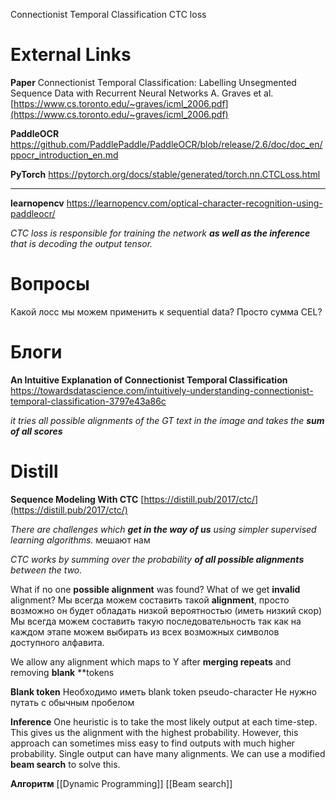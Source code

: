 
Connectionist Temporal Classification
CTC loss

# External Links

**Paper**
Connectionist Temporal Classification: Labelling Unsegmented Sequence Data with Recurrent Neural Networks
A. Graves et al.
[https://www.cs.toronto.edu/~graves/icml_2006.pdf](https://www.cs.toronto.edu/~graves/icml_2006.pdf)

**PaddleOCR**
https://github.com/PaddlePaddle/PaddleOCR/blob/release/2.6/doc/doc_en/ppocr_introduction_en.md

**PyTorch**
https://pytorch.org/docs/stable/generated/torch.nn.CTCLoss.html

---

**learnopencv**
https://learnopencv.com/optical-character-recognition-using-paddleocr/

*CTC loss is responsible for training the network **as well as the inference** that is decoding the output tensor.*

# Вопросы

Какой лосс мы можем применить к sequential data?
Просто сумма CEL?

# Блоги

**An Intuitive Explanation of Connectionist Temporal Classification**
https://towardsdatascience.com/intuitively-understanding-connectionist-temporal-classification-3797e43a86c

*it tries all possible alignments of the GT text in the image and takes the **sum of all scores***

# Distill

**Sequence Modeling With CTC**
[https://distill.pub/2017/ctc/](https://distill.pub/2017/ctc/)

*There are challenges which **get in the way of us** using simpler supervised learning algorithms.*
мешают нам

*CTC works by summing over the probability **of all possible alignments** between the two.*


What if no one **possible alignment** was found?
What of we get **invalid** alignment?
Мы всегда можем составить такой **alignment**, просто возможно он будет обладать низкой вероятностью (иметь низкий скор) Мы всегда можем составить такую последовательность так как на каждом этапе можем выбирать из всех возможных символов доступного алфавита.

We allow any alignment which maps to Y after **merging repeats** and removing **blank** **tokens

**Blank token**
Необходимо иметь blank token
pseudo-character
Не нужно путать с обычным пробелом

**Inference**
One heuristic is to take the most likely output at each time-step. This gives us the alignment with the highest probability.
However, this approach can sometimes miss easy to find outputs with much higher probability.
Single output can have many alignments.
We can use a modified **beam search** to solve this.

**Алгоритм**
[[Dynamic Programming]]
[[Beam search]]

